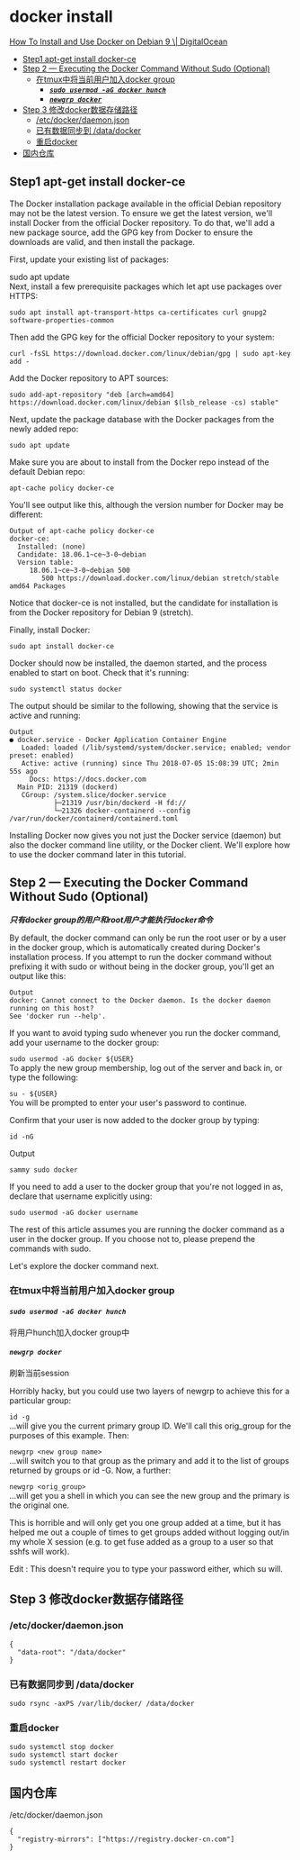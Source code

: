# docker install

[How To Install and Use Docker on Debian 9 \\| DigitalOcean](https://www.digitalocean.com/community/tutorials/how-to-install-and-use-docker-on-debian-9)


<!-- toc -->

- [Step1 apt-get install docker-ce](#Step1-apt-get-install-docker-ce)
- [Step 2 — Executing the Docker Command Without Sudo (Optional)](#Step-2--Executing-the-Docker-Command-Without-Sudo-Optional)
  * [在tmux中将当前用户加入docker group](#%E5%9C%A8tmux%E4%B8%AD%E5%B0%86%E5%BD%93%E5%89%8D%E7%94%A8%E6%88%B7%E5%8A%A0%E5%85%A5docker-group)
    + [***`sudo usermod -aG docker hunch`***](#sudo-usermod--aG-docker-hunch)
    + [***`newgrp docker`***](#newgrp-docker)
- [Step 3 修改docker数据存储路径](#Step-3-%E4%BF%AE%E6%94%B9docker%E6%95%B0%E6%8D%AE%E5%AD%98%E5%82%A8%E8%B7%AF%E5%BE%84)
  * [/etc/docker/daemon.json](#etcdockerdaemonjson)
  * [已有数据同步到 /data/docker](#%E5%B7%B2%E6%9C%89%E6%95%B0%E6%8D%AE%E5%90%8C%E6%AD%A5%E5%88%B0-datadocker)
  * [重启docker](#%E9%87%8D%E5%90%AFdocker)
- [国内仓库](#%E5%9B%BD%E5%86%85%E4%BB%93%E5%BA%93)

<!-- tocstop -->
## Step1 apt-get install docker-ce
The Docker installation package available in the official Debian repository may not be the latest version. To ensure we get the latest version, we'll install Docker from the official Docker repository. To do that, we'll add a new package source, add the GPG key from Docker to ensure the downloads are valid, and then install the package.

First, update your existing list of packages:

sudo apt update   
Next, install a few prerequisite packages which let apt use packages over HTTPS:  




```
sudo apt install apt-transport-https ca-certificates curl gnupg2 software-properties-common
```

Then add the GPG key for the official Docker repository to your system:  

```
curl -fsSL https://download.docker.com/linux/debian/gpg | sudo apt-key add -
```  
Add the Docker repository to APT sources:  


```
sudo add-apt-repository "deb [arch=amd64] https://download.docker.com/linux/debian $(lsb_release -cs) stable"
```
Next, update the package database with the Docker packages from the newly added repo:    


```
sudo apt update
```
Make sure you are about to install from the Docker repo instead of the default Debian repo:   


```
apt-cache policy docker-ce
```


You'll see output like this, although the version number for Docker may be different:  


```
Output of apt-cache policy docker-ce
docker-ce:
  Installed: (none)
  Candidate: 18.06.1~ce~3-0~debian
  Version table:
     18.06.1~ce~3-0~debian 500
        500 https://download.docker.com/linux/debian stretch/stable amd64 Packages
```

Notice that docker-ce is not installed, but the candidate for installation is from the Docker repository for Debian 9 (stretch).


Finally, install Docker:


```
sudo apt install docker-ce
```



Docker should now be installed, the daemon started, and the process enabled to start on boot. Check that it's running:  



```
sudo systemctl status docker
```

The output should be similar to the following, showing that the service is active and running:  


```
Output
● docker.service - Docker Application Container Engine
   Loaded: loaded (/lib/systemd/system/docker.service; enabled; vendor preset: enabled)
   Active: active (running) since Thu 2018-07-05 15:08:39 UTC; 2min 55s ago
     Docs: https://docs.docker.com
  Main PID: 21319 (dockerd)
   CGroup: /system.slice/docker.service
           ├─21319 /usr/bin/dockerd -H fd://
           └─21326 docker-containerd --config /var/run/docker/containerd/containerd.toml
```  
Installing Docker now gives you not just the Docker service (daemon) but also the docker command line utility, or the Docker client. We'll explore how to use the docker command later in this tutorial.


## Step 2 — Executing the Docker Command Without Sudo (Optional)  
***只有docker group的用户和root用户才能执行docker命令***  

By default, the docker command can only be run the root user or by a user in the docker group, which is automatically created during Docker's installation process. If you attempt to run the docker command without prefixing it with sudo or without being in the docker group, you'll get an output like this:

```
Output
docker: Cannot connect to the Docker daemon. Is the docker daemon running on this host?
See 'docker run --help'.
```

If you want to avoid typing sudo whenever you run the docker command, add your username to the docker group:

`sudo usermod -aG docker ${USER}`  
To apply the new group membership, log out of the server and back in, or type the following:

`su - ${USER}`  
You will be prompted to enter your user's password to continue.  

Confirm that your user is now added to the docker group by typing:  

```
id -nG
```
Output  

```
sammy sudo docker
```  
If you need to add a user to the docker group that you're not logged in as, declare that username explicitly using:

```
sudo usermod -aG docker username
```   
The rest of this article assumes you are running the docker command as a user in the docker group. If you choose not to, please prepend the commands with sudo.

Let's explore the docker command next.   

### 在tmux中将当前用户加入docker group  


#### ***`sudo usermod -aG docker hunch`*** 

将用户hunch加入docker group中    

#### ***`newgrp docker`*** 

刷新当前session    



Horribly hacky, but you could use two layers of newgrp to achieve this for a particular group:

`id -g`  
...will give you the current primary group ID. We'll call this orig_group for the purposes of this example. Then:


`newgrp <new group name>`  
...will switch you to that group as the primary and add it to the list of groups returned by groups or id -G. Now, a further:


`newgrp <orig_group>`  
...will get you a shell in which you can see the new group and the primary is the original one.


This is horrible and will only get you one group added at a time, but it has helped me out a couple of times to get groups added without logging out/in my whole X session (e.g. to get fuse added as a group to a user so that sshfs will work).


Edit : This doesn't require you to type your password either, which su will.

## Step 3 修改docker数据存储路径  

### /etc/docker/daemon.json
```
{
  "data-root": "/data/docker"
}
```

### 已有数据同步到 /data/docker

`sudo rsync -axPS /var/lib/docker/ /data/docker`  

### 重启docker  
```
sudo systemctl stop docker
sudo systemctl start docker
sudo systemctl restart docker
```

## 国内仓库  
/etc/docker/daemon.json  
```
{
  "registry-mirrors": ["https://registry.docker-cn.com"]
}
```



